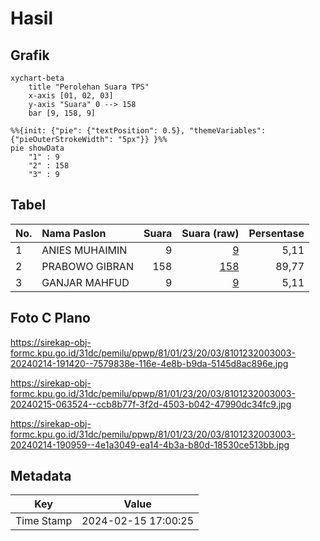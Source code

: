 # Hasil

## Grafik

```mermaid
xychart-beta
    title "Perolehan Suara TPS"
    x-axis [01, 02, 03]
    y-axis "Suara" 0 --> 158
    bar [9, 158, 9]
```

```mermaid
%%{init: {"pie": {"textPosition": 0.5}, "themeVariables": {"pieOuterStrokeWidth": "5px"}} }%%
pie showData
    "1" : 9
    "2" : 158
    "3" : 9
```

## Tabel

| No. | Nama Paslon    | Suara | Suara (raw) | Persentase |
|:--- |:-------------- | -----:| -----------:| ----------:|
| 1   | ANIES MUHAIMIN | 9     | [9][p-1]    | 5,11       |
| 2   | PRABOWO GIBRAN | 158   | [158][p-2]  | 89,77      |
| 3   | GANJAR MAHFUD  | 9     | [9][p-3]    | 5,11       |


[p-1]: https://github.com/gigit-pemilu/pemilu-2024-81-maluku/blob/main/pilpres/hitung-suara/sub/81-maluku/sub/01-maluku-tengah/sub/23-telutih/sub/2003-lafa/sub/003-tps/sub/paslon-1.txt
[p-2]: https://github.com/gigit-pemilu/pemilu-2024-81-maluku/blob/main/pilpres/hitung-suara/sub/81-maluku/sub/01-maluku-tengah/sub/23-telutih/sub/2003-lafa/sub/003-tps/sub/paslon-2.txt
[p-3]: https://github.com/gigit-pemilu/pemilu-2024-81-maluku/blob/main/pilpres/hitung-suara/sub/81-maluku/sub/01-maluku-tengah/sub/23-telutih/sub/2003-lafa/sub/003-tps/sub/paslon-3.txt

## Foto C Plano

https://sirekap-obj-formc.kpu.go.id/31dc/pemilu/ppwp/81/01/23/20/03/8101232003003-20240214-191420--7579838e-116e-4e8b-b9da-5145d8ac896e.jpg

https://sirekap-obj-formc.kpu.go.id/31dc/pemilu/ppwp/81/01/23/20/03/8101232003003-20240215-063524--ccb8b77f-3f2d-4503-b042-47990dc34fc9.jpg

https://sirekap-obj-formc.kpu.go.id/31dc/pemilu/ppwp/81/01/23/20/03/8101232003003-20240214-190959--4e1a3049-ea14-4b3a-b80d-18530ce513bb.jpg


## Metadata

| Key        | Value               |
| ---------- | ------------------- |
| Time Stamp | 2024-02-15 17:00:25 |



